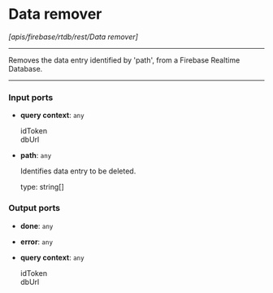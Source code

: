 # Data remover

_[apis/firebase/rtdb/rest/Data remover]_

---

Removes the data entry identified by 'path', from a Firebase Realtime Database.  

---

### Input ports

* __query context__: ` any `


    idToken  
    dbUrl  


* __path__: ` any `


    Identifies data entry to be deleted.  
      
    type: string[]  

### Output ports

* __done__: ` any `


* __error__: ` any `


* __query context__: ` any `


    idToken  
    dbUrl  

